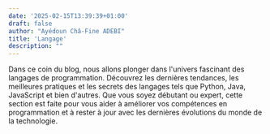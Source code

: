 ```yaml
---
date: '2025-02-15T13:39:39+01:00'
draft: false
author: "Ayédoun Châ-Fine ADEBI"
title: 'Langage'
description: ""
---
```

Dans ce coin du blog, nous allons plonger dans l'univers fascinant des langages de programmation. Découvrez les dernières tendances, les meilleures pratiques et les secrets des langages tels que Python, Java, JavaScript et bien d'autres. Que vous soyez débutant ou expert, cette section est faite pour vous aider à améliorer vos compétences en programmation et à rester à jour avec les dernières évolutions du monde de la technologie.